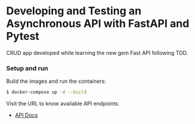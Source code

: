 # Developing and Testing an Asynchronous API with FastAPI and Pytest
CRUD app developed while learning the new gem Fast API following TDD.

### Setup and run

Build the images and run the containers:

```sh
$ docker-compose up -d --build
```

Visit the URL to know available API endpoints.
* [API Docs](http://localhost:8002/docs)

